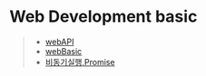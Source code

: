 # Web Development basic

> * [webAPI](https://github.com/627km/JavaScript_Intermediate/tree/main/webDevelopment_basic/webAPI)
> * [webBasic](https://github.com/627km/JavaScript_Intermediate/tree/main/webDevelopment_basic/webBasic)
> * [비동기실행,Promise](https://github.com/627km/JavaScript_Intermediate/tree/main/webDevelopment_basic/%EB%B9%84%EB%8F%99%EA%B8%B0%EC%8B%A4%ED%96%89%2CPromise)

